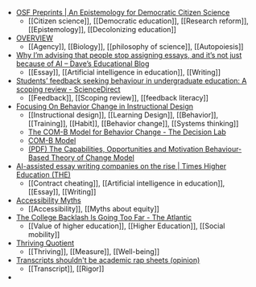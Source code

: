 - [OSF Preprints | An Epistemology for Democratic Citizen Science](https://osf.io/j62sb/)
	- [[Citizen science]], [[Democratic education]], [[Research reform]], [[Epistemology]], [[Decolonizing education]]
- [OVERVIEW](https://www.expandingpossibilities.org/overview.html)
	- [[Agency]], [[Biology]], [[philosophy of science]], [[Autopoiesis]]
- [Why I’m advising that people stop assigning essays, and it’s not just because of AI – Dave’s Educational Blog](https://davecormier.com/edblog/2023/10/05/why-im-advising-that-people-stop-assigning-essays-and-its-not-just-because-of-ai/)
	- [[Essay]], [[Artificial intelligence in education]], [[Writing]]
- [Students’ feedback seeking behaviour in undergraduate education: A scoping review - ScienceDirect](https://www.sciencedirect.com/science/article/pii/S1747938X23000428)
	- [[Feedback]], [[Scoping review]], [[feedback literacy]]
- [Focusing On Behavior Change in Instructional Design](https://theelearningcoach.com/podcasts/81/)
	- [[Instructional design]], [[Learning Design]], [[Behavior]], [[Training]], [[Habit]], [[Behavior change]], [[Systems thinking]]
	- [The COM-B Model for Behavior Change - The Decision Lab](https://thedecisionlab.com/reference-guide/organizational-behavior/the-com-b-model-for-behavior-change)
	- [COM-B Model](https://www.thebehavioralscientist.com/glossary/com-b-model)
	- [(PDF) The Capabilities, Opportunities and Motivation Behaviour-Based Theory of Change Model](https://www.researchgate.net/publication/301701597_The_Capabilities_Opportunities_and_Motivation_Behaviour-Based_Theory_of_Change_Model)
- [AI-assisted essay writing companies on the rise | Times Higher Education (THE)](https://www.timeshighereducation.com/news/ai-writing-services-proliferating-despite-essay-mill-bans)
	- [[Contract cheating]], [[Artificial intelligence in education]], [[Essay]], [[Writing]]
- [Accessibility Myths](https://a11ymyths.com/)
	- [[Accessibility]], [[Myths about equity]]
- [The College Backlash Is Going Too Far - The Atlantic](https://www.theatlantic.com/ideas/archive/2023/10/college-degree-economic-mobility-average-lifetime-income/675525/)
	- [[Value of higher education]], [[Higher Education]], [[Social mobility]]
- [Thriving Quotient](https://www.thrivingincollege.org/)
	- [[Thriving]], [[Measure]], [[Well-being]]
- [Transcripts shouldn't be academic rap sheets (opinion)](https://www.insidehighered.com/opinion/views/2023/10/03/transcripts-shouldnt-be-academic-rap-sheets-opinion)
	- [[Transcript]], [[Rigor]]
-